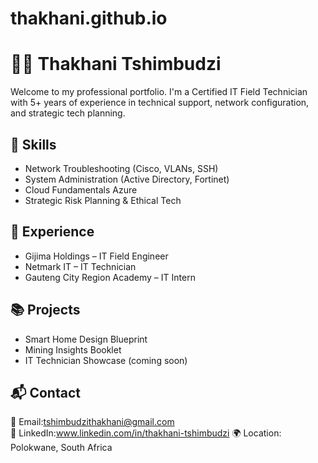 # thakhani.github.io
# 👨‍💻 Thakhani Tshimbudzi

Welcome to my professional portfolio. I'm a Certified IT Field Technician with 5+ years of experience in technical support, network configuration, and strategic tech planning.

## 🔧 Skills
- Network Troubleshooting (Cisco, VLANs, SSH)
- System Administration (Active Directory, Fortinet)
- Cloud Fundamentals Azure
- Strategic Risk Planning & Ethical Tech

## 💼 Experience
- Gijima Holdings – IT Field Engineer
- Netmark IT – IT Technician
- Gauteng City Region Academy – IT Intern

## 📚 Projects
- Smart Home Design Blueprint
- Mining Insights Booklet
- IT Technician Showcase (coming soon)

## 📬 Contact
📧 Email:tshimbudzithakhani@gmail.com  
🔗 LinkedIn:www.linkedin.com/in/thakhani-tshimbudzi 
🌍 Location: Polokwane, South Africa
